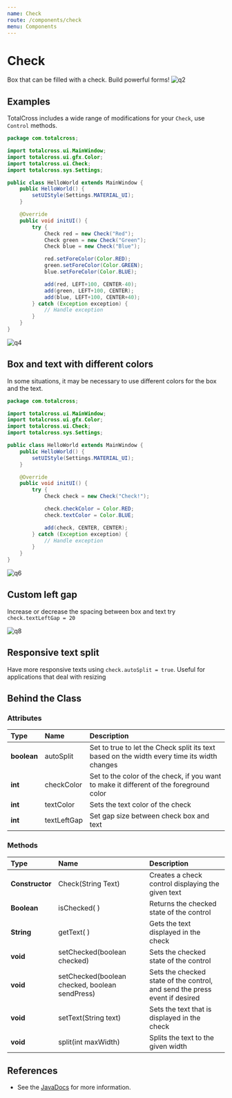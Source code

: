 ```yaml
---
name: Check
route: /components/check
menu: Components
---
```


# Check

Box that can be filled with a check. Build powerful forms!
![q2](../.gitbook/assets/q2.gif)

## Examples

TotalCross includes a wide range of modifications for your `Check`, use `Control` methods.

```java
package com.totalcross;

import totalcross.ui.MainWindow;
import totalcross.ui.gfx.Color;
import totalcross.ui.Check;
import totalcross.sys.Settings;

public class HelloWorld extends MainWindow {
    public HelloWorld() {
        setUIStyle(Settings.MATERIAL_UI);
    }

    @Override
    public void initUI() {
        try {
            Check red = new Check("Red");
            Check green = new Check("Green");
            Check blue = new Check("Blue");

            red.setForeColor(Color.RED);
            green.setForeColor(Color.GREEN);
            blue.setForeColor(Color.BLUE);

            add(red, LEFT+100, CENTER-40);
            add(green, LEFT+100, CENTER);
            add(blue, LEFT+100, CENTER+40);
        } catch (Exception exception) {
            // Handle exception
        }
    }
}
```

![q4](../.gitbook/assets/q4.gif)

## Box and text with different colors

In some situations, it may be necessary to use different colors for the box and the text.

```java
package com.totalcross;

import totalcross.ui.MainWindow;
import totalcross.ui.gfx.Color;
import totalcross.ui.Check;
import totalcross.sys.Settings;

public class HelloWorld extends MainWindow {
    public HelloWorld() {
        setUIStyle(Settings.MATERIAL_UI);
    }

    @Override
    public void initUI() {
        try {
            Check check = new Check("Check!");

            check.checkColor = Color.RED;
            check.textColor = Color.BLUE;

            add(check, CENTER, CENTER);
        } catch (Exception exception) {
            // Handle exception
        }
    }
}
```

![q6](../.gitbook/assets/q6.gif)

## Custom left gap

Increase or decrease the spacing between box and text try `check.textLeftGap = 20`

![q8](../.gitbook/assets/q8.gif)

## Responsive text split

Have more responsive texts using `check.autoSplit = true`. Useful for applications that deal with resizing

## Behind the Class

### Attributes

| Type        | Name        | Description                                                                                 |
| :---------- | :---------- | :------------------------------------------------------------------------------------------ |
| **boolean** | autoSplit   | Set to true to let the Check split its text based on the width every time its width changes |
| **int**     | checkColor  | Set to the color of the check, if you want to make it different of the foreground color     |
| **int**     | textColor   | Sets the text color of the check                                                            |
| **int**     | textLeftGap | Set gap size between check box and text                                                     |

### Methods

| Type            | Name                                             | Description                                                                |
| :-------------- | :----------------------------------------------- | :------------------------------------------------------------------------- |
| **Constructor** | Check\(String Text\)                             | Creates a check control displaying the given text                          |
| **Boolean**     | isChecked\( \)                                   | Returns the checked state of the control                                   |
| **String**      | getText\( \)                                     | Gets the text displayed in the check                                       |
| **void**        | setChecked\(boolean checked\)                    | Sets the checked state of the control                                      |
| **void**        | setChecked\(boolean checked, boolean sendPress\) | Sets the checked state of the control, and send the press event if desired |
| **void**        | setText\(String text\)                           | Sets the text that is displayed in the check                               |
| **void**        | split\(int maxWidth\)                            | Splits the text to the given width                                         |

## **References**

- See the [JavaDocs](https://rs.totalcross.com/doc/totalcross/ui/Check.html) for more information.
